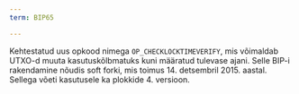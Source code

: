 ```yaml
---
term: BIP65

---
```

Kehtestatud uus opkood nimega `OP_CHECKLOCKTIMEVERIFY`, mis võimaldab UTXO-d muuta kasutuskõlbmatuks kuni määratud tulevase ajani. Selle BIP-i rakendamine nõudis soft forki, mis toimus 14. detsembril 2015. aastal. Sellega võeti kasutusele ka plokkide 4. versioon.